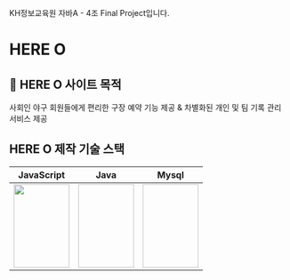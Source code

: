 KH정보교육원 자바A - 4조 Final Project입니다.

# HERE O

## :rocket: HERE O 사이트 목적

사회인 야구 회원들에게 편리한 구장 예약 기능 제공 & 차별화된 개인 및 팀 기록 관리 서비스 제공

## HERE O 제작 기술 스택

| JavaScript | Java | Mysql | 
|------------|------|-------|
|<img src="https://cdn.iconscout.com/icon/free/png-512/javascript-2038874-1720087.png?f=avif&w=256" width="100px" height="150px"/>|<img scr="https://cdn.iconscout.com/icon/free/png-512/java-60-1174953.png?f=avif&w=256" width="100px" height="150px">|<img scr="https://cdn.iconscout.com/icon/free/png-512/mysql-3521596-2945040.png?f=avif&w=256" width="100px" height="150px">|
